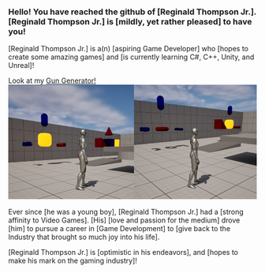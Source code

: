 ### Hello! You have reached the github of [Reginald Thompson Jr.]. [Reginald Thompson Jr.] is [mildly, yet rather pleased] to have you!

[Reginald Thompson Jr.] is a(n) [aspiring Game Developer] who [hopes to create some amazing games] and [is currently learning C#, C++, Unity, and Unreal]!

Look at my [Gun Generator!](https://github.com/RJT800/TPTCPP)
![Look at my Gun Generator!](https://github.com/RJT800/RJT800/blob/main/GunGenExamplePicture.jpg?raw=true)

Ever since [he was a young boy], [Reginald Thompson Jr.] had a [strong affinity to Video Games]. [His] [love and passion for the medium] drove [him] to pursue a career in [Game Development] to [give back to the Industry that brought so much joy into his life].

[Reginald Thompson Jr.] is [optimistic in his endeavors], and [hopes to make his mark on the gaming industry]!

<!--
**RJT800/RJT800** is a ✨ _special_ ✨ repository because its `README.md` (this file) appears on your GitHub profile.

Here are some ideas to get you started:

- 🔭 I’m currently working on ...
- 🌱 I’m currently learning ...
- 👯 I’m looking to collaborate on ...
- 🤔 I’m looking for help with ...
- 💬 Ask me about ...
- 📫 How to reach me: ...
- 😄 Pronouns: ...
- ⚡ Fun fact: ...
-->
